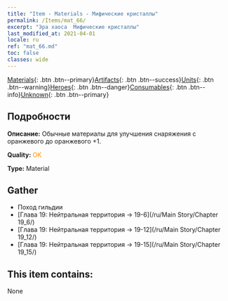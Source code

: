 ```yaml
---
title: "Item - Materials - Мифические кристаллы"
permalink: /Items/mat_66/
excerpt: "Эра хаоса  Мифические кристаллы"
last_modified_at: 2021-04-01
locale: ru
ref: "mat_66.md"
toc: false
classes: wide
---
```

 [Materials](/ru/Items/){: .btn .btn--primary}[Artifacts](/ru/Items/Artifacts/){: .btn .btn--success}[Units](/ru/Items/Units/){: .btn .btn--warning}[Heroes](/ru/Items/Heroes/){: .btn .btn--danger}[Consumables](/ru/Items/Consumables/){: .btn .btn--info}[Unknown](/ru/Items/Unknown/){: .btn .btn--primary}

## Подробности
 **Описание:** Обычные материалы для улучшения снаряжения c оранжевого до оранжевого +1.

 **Quality:** <span style="color: #FF8C00">OK</span>

 **Type:** Material

## Gather

*    Поход гильдии 
*    [Глава 19: Нейтральная территория -> 19-6](/ru/Main Story/Chapter 19_6/) 
*    [Глава 19: Нейтральная территория -> 19-12](/ru/Main Story/Chapter 19_12/) 
*    [Глава 19: Нейтральная территория -> 19-15](/ru/Main Story/Chapter 19_15/) 

## This item contains:

  None

